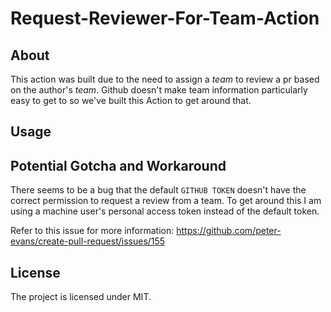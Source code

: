 # Request-Reviewer-For-Team-Action

## About
This action was built due to the need to assign a *team* to review a pr based on the author's *team*. Github doesn't make team information particularly easy to get to so we've built this Action to get around that.  

## Usage


## Potential Gotcha and Workaround
There seems to be a bug that the default `GITHUB TOKEN` doesn't have the correct permission to request a review from a team. To get around this I am using a machine user's personal access token instead of the default token.

Refer to this issue for more information: https://github.com/peter-evans/create-pull-request/issues/155

## License
The project is licensed under MIT.
